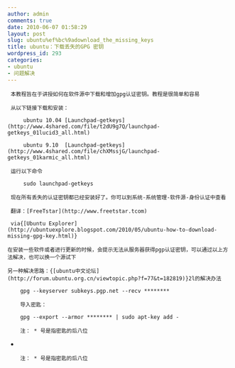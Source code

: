```yaml
---
author: admin
comments: true
date: 2010-06-07 01:58:29
layout: post
slug: ubuntu%ef%bc%9adownload_the_missing_keys
title: ubuntu：下载丢失的GPG 密钥
wordpress_id: 293
categories:
- ubuntu
- 问题解决
---
```


	 本教程旨在于讲授如何在软件源中下载和增加gpg认证密钥。教程是很简单和容易

	 从以下链接下载和安装：

> 
	
> 
> 
		 ubuntu 10.04 [Launchpad-getkeys](http://www.4shared.com/file/t2dU9g7Q/launchpad-getkeys_01lucid3_all.html)
	
> 
> 
	
> 
> 
		 ubuntu 9.10  [Launchpad-getkeys](http://www.4shared.com/file/chXMssjG/launchpad-getkeys_01karmic_all.html) 
	
> 
> 

	 运行以下命令 

> 
	
> 
> 
		 sudo launchpad-getkeys
	
> 
> 

	 现在所有丢失的认证密钥都已经安装好了。你可以到系统-系统管理-软件源-身份认证中查看

	 翻译：[FreeTstar](http://www.freetstar.tcom)

	 via{[Ubuntu Explorer](http://ubuntuexplore.blogspot.com/2010/05/ubuntu-how-to-download-missing-gpg-key.html)}

	在安装一些软件或者进行更新的时候，会提示无法从服务器获得pgp认证密钥，可以通过以上方法解决，也可以换一个源试下

	另一种解决思路：{[ubuntu中文论坛](http://forum.ubuntu.org.cn/viewtopic.php?f=77&t=182819)}2l的解决办法

> 
	
> 
> 
		gpg --keyserver subkeys.pgp.net --recv ********  

		导入密匙：  

		gpg --export --armor ******** | sudo apt-key add -  

		注： * 号是指密匙的后八位
	
> 
> 

-  

		注： * 号是指密匙的后八位
	
> 
> 

